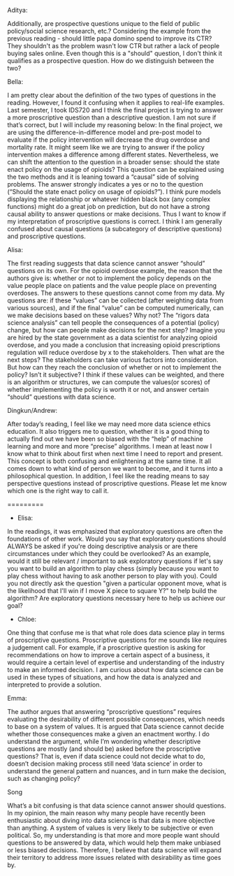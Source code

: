 Aditya:

Additionally, are prospective questions unique to the field of public policy/social science research, etc.? Considering the example from the previous reading - should little papa domino spend to improve its CTR? They shouldn't as the problem wasn't low CTR but rather a lack of people buying sales online. Even though this is a "should" question, I don't think it qualifies as a prospective question. How do we distinguish between the two?

Bella:

I am pretty clear about the definition of the two types of questions in the reading. However, I found it confusing when it applies to real-life examples. Last semester, I took IDS720 and I think the final project is trying to answer a more proscriptive question than a descriptive question. I am not sure if that’s correct, but I will include my reasoning below:
In the final project, we are using the difference-in-difference model and pre-post model to evaluate if the policy intervention will decrease the drug overdose and mortality rate. It might seem like we are trying to answer if the policy intervention makes a difference among different states. Nevertheless, we can shift the attention to the question in a broader sense: should the state enact policy on the usage of opioids? This question can be explained using the two methods and it is leaning toward a “causal” side of solving problems. The answer strongly indicates a yes or no to the question (“Should the state enact policy on usage of opioids?”). I think pure models displaying the relationship or whatever hidden black box (any complex functions) might do a great job on prediction, but do not have a strong causal ability to answer questions or make decisions.
Thus I want to know if my interpretation of proscriptive questions is correct. I think I am generally confused about causal questions (a subcategory of descriptive questions) and proscriptive questions.

Alisa:

The first reading suggests that data science cannot answer “should” questions on its own. For the opioid overdose example, the reason that the authors give is: whether or not to implement the policy depends on the value people place on patients and the value people place on preventing overdoses. The answers to these questions cannot come from my data. My questions are: if these “values” can be collected (after weighting data from various sources), and if the final “value” can be computed numerically, can we make decisions based on these values? Why not?  The “rigors data science analysis” can tell people the consequences of a potential (policy) change, but how can people make decisions for the next step? Imagine you are hired by the state government as a data scientist for analyzing opioid overdose, and you made a conclusion that increasing opioid prescriptions regulation will reduce overdose by x to the stakeholders. Then what are the next steps? The stakeholders can take various factors into consideration. But how can they reach the conclusion of whether or not to implement the policy? Isn’t it subjective? I think if these values can be weighted, and there is an algorithm or structures, we can compute the values(or scores) of whether implementing the policy is worth it or not, and answer certain “should” questions with data science.

Dingkun/Andrew:

After today’s reading, I feel like we may need more data science ethics education. It also triggers me to question, whether it is a good thing to actually find out we have been so biased with the “help” of machine learning and more and more “precise” algorithms. I mean at least now I know what to think about first when next time I need to report and present. This concept is both confusing and enlightening at the same time. It all comes down to what kind of person we want to become, and it turns into a philosophical question. In addition, I feel like the reading means to say perspective questions instead of proscriptive questions. Please let me know which one is the right way to call it.

=========

- Elisa:

In the readings, it was emphasized that exploratory questions are often the foundations of other work. Would you say that exploratory questions should ALWAYS be asked if you're doing descriptive analysis or are there circumstances under which they could be overlooked? As an example, would it still be relevant / important to ask exploratory questions if let's say you want to build an algorithm to play chess (simply because you want to play chess without having to ask another person to play with you). Could you not directly ask the question "given a particular opponent move, what is the likelihood that I'll win if I move X piece to square Y?" to help build the algorithm? Are exploratory questions necessary here to help us achieve our goal?

- Chloe:

One thing that confuse me is that what role does data science play in terms of proscriptive questions. Proscriptive questions for me sounds like requires a judgement call. For example, if a proscriptive question is asking for recommendations on how to improve a certain aspect of a business, it would require a certain level of expertise and understanding of the industry to make an informed decision. I am curious about how data science can be used in these types of situations, and how the data is analyzed and interpreted to provide a solution.

Emma:

The author argues that answering “proscriptive questions” requires evaluating the desirability of different possible consequences, which needs to base on a system of values. It is argued that Data science cannot decide whether those consequences make a given an enactment worthy. I do understand the argument, while I’m wondering whether descriptive questions are mostly (and should be) asked before the proscriptive questions?  That is, even if data science could not decide what to do, doesn’t decision making process still need ‘data science’ in order to understand the general pattern and nuances, and in turn make the decision, such as changing policy?

Song

What’s a bit confusing is that data science cannot answer should questions. In my opinion, the main reason why many people have recently been enthusiastic about diving into data science is that data is more objective than anything. A system of values is very likely to be subjective or even political. So, my understanding is that more and more people want should questions to be answered by data, which would help them make unbiased or less biased decisions. Therefore, I believe that data science will expand their territory to address more issues related with desirability as time goes by.
